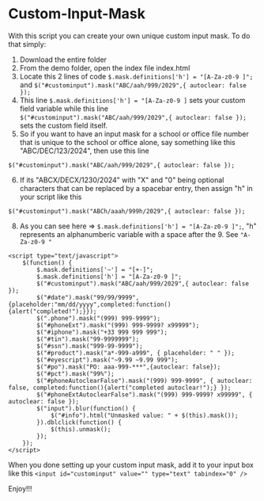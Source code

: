 # Custom-Input-Mask

With this script you can create your own unique custom input mask. To do that simply:

1. Download the entire folder
2. From the demo folder, open the index file index.html
3. Locate this 2 lines of code ```$.mask.definitions['h'] = "[A-Za-z0-9 ]";```	and ```$("#custominput").mask("ABC/aah/999/2029",{ autoclear: false });```
4. This line ```$.mask.definitions['h'] = "[A-Za-z0-9 ]``` sets your custom field variable while this line ```$("#custominput").mask("ABC/aah/999/2029",{ autoclear: false });``` sets the custom field itself.
5. So if you want to have an input mask for a school or office file number that is unique to the school or office alone, say something like this "ABC/DEC/123/2024", then use this line
```
$("#custominput").mask("ABC/aah/999/2029",{ autoclear: false });
```
6. If its "ABCX/DECX/1230/2024" with "X" and "0" being optional characters that can be replaced by a spacebar entry, then assign "h" in your script like this
```
$("#custominput").mask("ABCh/aaah/999h/2029",{ autoclear: false });
```
8. As you can see here => ```$.mask.definitions['h'] = "[A-Za-z0-9 ]";```, "h" represents an alphanumberic variable with a space after the 9. See ```"A-Za-z0-9 "```

```
<script type="text/javascript">
    $(function() {
        $.mask.definitions['~'] = "[+-]";
		$.mask.definitions['h'] = "[A-Za-z0-9 ]";		
		$("#custominput").mask("ABC/aah/999/2029",{ autoclear: false });	
        $("#date").mask("99/99/9999",{placeholder:"mm/dd/yyyy",completed:function(){alert("completed!");}});
        $(".phone").mask("(999) 999-9999");
        $("#phoneExt").mask("(999) 999-9999? x99999");
        $("#iphone").mask("+33 999 999 999");
        $("#tin").mask("99-9999999");
        $("#ssn").mask("999-99-9999");
        $("#product").mask("a*-999-a999", { placeholder: " " });
        $("#eyescript").mask("~9.99 ~9.99 999");
        $("#po").mask("PO: aaa-999-***",{autoclear: false});
        $("#pct").mask("99%");
        $("#phoneAutoclearFalse").mask("(999) 999-9999", { autoclear: false, completed:function(){alert("completed autoclear!");} });
        $("#phoneExtAutoclearFalse").mask("(999) 999-9999? x99999", { autoclear: false });
        $("input").blur(function() {
            $("#info").html("Unmasked value: " + $(this).mask());
        }).dblclick(function() {
            $(this).unmask();
        });
    });
</script>
```
When you done setting up your custom input mask, add it to your input box like this ```<input id="custominput" value="" type="text" tabindex="0" />```

Enjoy!!!
